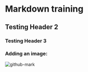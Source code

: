 # <h1> Markdown training 
## <h2> Testing Header 2
### <h3> Testing Header 3
### Adding an image: 
![github-mark](https://github.com/user-attachments/assets/c4e892a8-aeee-4b2e-8951-2fde474dbaee)

